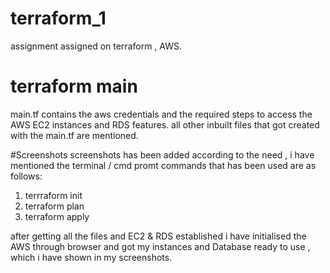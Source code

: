 # terraform_1
assignment assigned on terraform , AWS.


# terraform main
main.tf contains the aws credentials and the required steps to access the AWS EC2 instances and RDS features.
all other inbuilt files that got created with the main.tf are mentioned.

#Screenshots 
screenshots has been added according to the need , i have mentioned the terminal / cmd promt commands that has been used are as follows:
1. terrraform init
2. terraform plan
3. terraform apply

after getting all the files and EC2 & RDS established i have initialised the AWS through browser and got my instances and Database ready to use , which i have shown in my screenshots.


